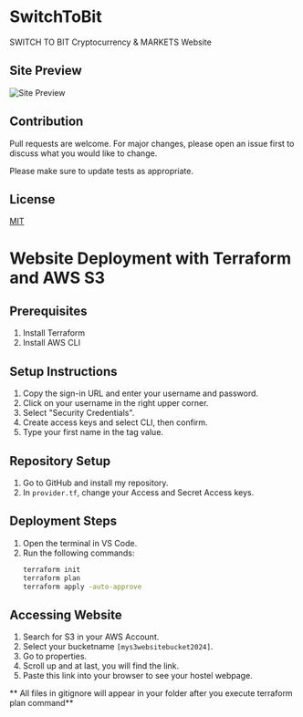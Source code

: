 # SwitchToBit
SWITCH TO BIT Cryptocurrency &amp; MARKETS Website

## Site Preview
![Site Preview](assets/SitePreview.jpg)

## Contribution
Pull requests are welcome. For major changes, please open an issue first to discuss what you would like to change.

Please make sure to update tests as appropriate.

## License
[MIT](https://choosealicense.com/licenses/mit/)


# Website Deployment with Terraform and AWS S3

## Prerequisites
1. Install Terraform
2. Install AWS CLI

## Setup Instructions
1. Copy the sign-in URL and enter your username and password.
2. Click on your username in the right upper corner.
3. Select "Security Credentials".
4. Create access keys and select CLI, then confirm.
5. Type your first name in the tag value.

## Repository Setup
1. Go to GitHub and install my repository.
2. In `provider.tf`, change your Access and Secret Access keys.

## Deployment Steps
1. Open the terminal in VS Code.
2. Run the following commands:
    ```bash
    terraform init
    terraform plan
    terraform apply -auto-approve
    ```

## Accessing Website
1. Search for S3 in your AWS Account.
2. Select your bucketname `[mys3websitebucket2024]`.
3. Go to properties.
4. Scroll up and at last, you will find the link.
5. Paste this link into your browser to see your hostel webpage.


** All files in gitignore will appear in your folder after you execute terraform plan command**

